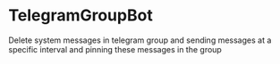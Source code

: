 # TelegramGroupBot
Delete system messages in telegram group and sending messages at a specific interval and pinning these messages in the group
